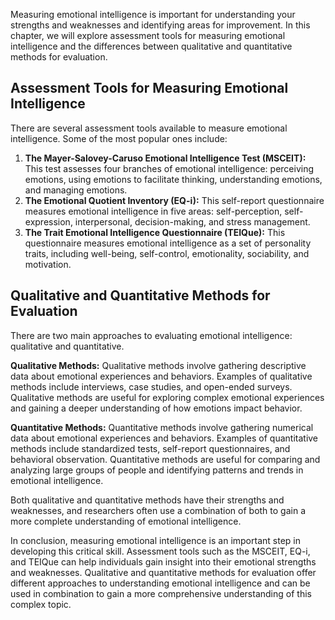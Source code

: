 
Measuring emotional intelligence is important for understanding your strengths and weaknesses and identifying areas for improvement. In this chapter, we will explore assessment tools for measuring emotional intelligence and the differences between qualitative and quantitative methods for evaluation.

Assessment Tools for Measuring Emotional Intelligence
-----------------------------------------------------

There are several assessment tools available to measure emotional intelligence. Some of the most popular ones include:

1. **The Mayer-Salovey-Caruso Emotional Intelligence Test (MSCEIT):** This test assesses four branches of emotional intelligence: perceiving emotions, using emotions to facilitate thinking, understanding emotions, and managing emotions.
2. **The Emotional Quotient Inventory (EQ-i):** This self-report questionnaire measures emotional intelligence in five areas: self-perception, self-expression, interpersonal, decision-making, and stress management.
3. **The Trait Emotional Intelligence Questionnaire (TEIQue):** This questionnaire measures emotional intelligence as a set of personality traits, including well-being, self-control, emotionality, sociability, and motivation.

Qualitative and Quantitative Methods for Evaluation
---------------------------------------------------

There are two main approaches to evaluating emotional intelligence: qualitative and quantitative.

**Qualitative Methods:** Qualitative methods involve gathering descriptive data about emotional experiences and behaviors. Examples of qualitative methods include interviews, case studies, and open-ended surveys. Qualitative methods are useful for exploring complex emotional experiences and gaining a deeper understanding of how emotions impact behavior.

**Quantitative Methods:** Quantitative methods involve gathering numerical data about emotional experiences and behaviors. Examples of quantitative methods include standardized tests, self-report questionnaires, and behavioral observation. Quantitative methods are useful for comparing and analyzing large groups of people and identifying patterns and trends in emotional intelligence.

Both qualitative and quantitative methods have their strengths and weaknesses, and researchers often use a combination of both to gain a more complete understanding of emotional intelligence.

In conclusion, measuring emotional intelligence is an important step in developing this critical skill. Assessment tools such as the MSCEIT, EQ-i, and TEIQue can help individuals gain insight into their emotional strengths and weaknesses. Qualitative and quantitative methods for evaluation offer different approaches to understanding emotional intelligence and can be used in combination to gain a more comprehensive understanding of this complex topic.
